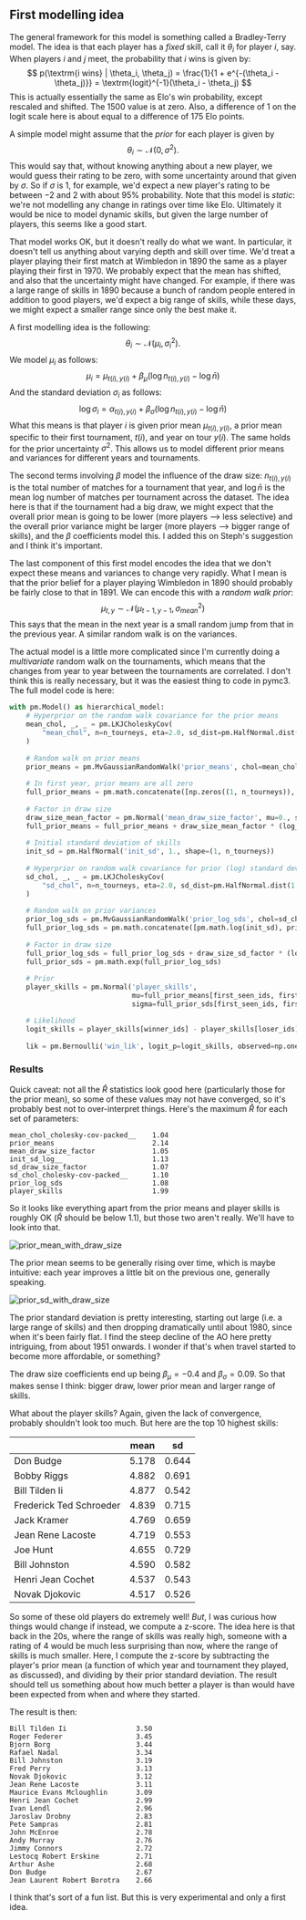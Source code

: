 

## First modelling idea

The general framework for this model is something called a Bradley-Terry model. The idea is that each player has a _fixed_ skill, call it $\theta_i$ for player $i$, say. When players $i$ and $j$ meet, the probability that $i$ wins is given by:
$$
p(\textrm{i wins} | \theta_i, \theta_j) = \frac{1}{1 + e^{-(\theta_i - \theta_j)}} = \textrm{logit}^{-1}(\theta_i - \theta_j)
$$
This is actually essentially the same as Elo's win probability, except rescaled and shifted. The 1500 value is at zero. Also, a difference of 1 on the logit scale here is about equal to a difference of 175 Elo points.

A simple model might assume that the _prior_ for each player is given by
$$
\theta_i \sim \mathcal{N}(0, \sigma^2).
$$
This would say that, without knowing anything about a new player, we would guess their rating to be zero, with some uncertainty around that given by $\sigma$. So if $\sigma$ is 1, for example, we'd expect a new player's rating to be between $-2$ and $2$ with about 95% probability. Note that this model is _static_: we're not modelling any change in ratings over time like Elo. Ultimately it would be nice to model dynamic skills, but given the large number of players, this seems like a good start.

That model works OK, but it doesn't really do what we want. In particular, it doesn't tell us anything about varying depth and skill over time. We'd treat a player playing their first match at Wimbledon in 1890 the same as a player playing their first in 1970. We probably expect that the mean has shifted, and also that the uncertainty might have changed. For example, if there was a large range of skills in 1890 because a bunch of random people entered in addition to good players, we'd expect a big range of skills, while these days, we might expect a smaller range since only the best make it.

A first modelling idea is the following:
$$
\theta_i \sim \mathcal{N}(\mu_i, \sigma^2_i).
$$
We model $\mu_i$ as follows:
$$
\mu_i = \mu_{t(i), y(i)} + \beta_\mu (\log n_{t(i), y(i)} - \log \bar{n})
$$
And the standard deviation $\sigma_i$ as follows:
$$
\log \sigma_i = \alpha_{t(i), y(i)} + \beta_\sigma (\log n_{t(i), y(i)} - \log \bar{n})
$$
What this means is that player $i$ is given prior mean $\mu_{t(i), y(i)}$, a prior mean specific to their first tournament, $t(i)$, and year on tour $y(i)$. The same holds for the prior uncertainty $\sigma^2$. This allows us to model different prior means and variances for different years and tournaments. 

The second terms involving $\beta$ model the influence of the draw size: $n_{t(i), y(i)}$ is the total number of matches for a tournament that year, and $\log \bar{n}$ is the mean log number of matches per tournament across the dataset. The idea here is that if the tournament had a big draw, we might expect that the overall prior mean is going to be lower (more players --> less selective) and the overall prior variance might be larger (more players --> bigger range of skills), and the $\beta$ coefficients model this. I added this on Steph's suggestion and I think it's important.

The last component of this first model encodes the idea that we don't expect these means and variances to change very rapidly. What I mean is that the prior belief for a player playing Wimbledon in 1890 should probably be fairly close to that in 1891. We can encode this with a _random walk prior_:
$$
\mu_{t, y} \sim \mathcal{N}(\mu_{t - 1, y - 1}, \sigma^2_{mean})
$$
This says that the mean in the next year is a small random jump from that in the previous year. A similar random walk is on the variances.

The actual model is a little more complicated since I'm currently doing a _multivariate_ random walk on the tournaments, which means that the changes from year to year between the tournaments are correlated. I don't think this is really necessary, but it was the easiest thing to code in pymc3. The full model code is here:

```python
with pm.Model() as hierarchical_model:
    # Hyperprior on the random walk covariance for the prior means  
    mean_chol, _, _ = pm.LKJCholeskyCov(
        "mean_chol", n=n_tourneys, eta=2.0, sd_dist=pm.HalfNormal.dist(1.0), compute_corr=True
    )
    
    # Random walk on prior means
    prior_means = pm.MvGaussianRandomWalk('prior_means', chol=mean_chol, shape=(n_years-1, n_tourneys))
    
    # In first year, prior means are all zero
    full_prior_means = pm.math.concatenate([np.zeros((1, n_tourneys)), prior_means], axis=0)
    
    # Factor in draw size
    draw_size_mean_factor = pm.Normal('mean_draw_size_factor', mu=0., sigma=1.)
    full_prior_means = full_prior_means + draw_size_mean_factor * (log_draw_sizes.T - mean_log_draw_size)
    
    # Initial standard deviation of skills
    init_sd = pm.HalfNormal('init_sd', 1., shape=(1, n_tourneys))
    
    # Hyperprior on random walk covariance for prior (log) standard deviations
    sd_chol, _, _ = pm.LKJCholeskyCov(
        "sd_chol", n=n_tourneys, eta=2.0, sd_dist=pm.HalfNormal.dist(1.0), compute_corr=True
    )
    
    # Random walk on prior variances
    prior_log_sds = pm.MvGaussianRandomWalk('prior_log_sds', chol=sd_chol, shape=(n_years-1, n_tourneys))
    full_prior_log_sds = pm.math.concatenate([pm.math.log(init_sd), prior_log_sds], axis=0)
    
    # Factor in draw size
    full_prior_log_sds = full_prior_log_sds + draw_size_sd_factor * (log_draw_sizes.T - mean_log_draw_size)
    full_prior_sds = pm.math.exp(full_prior_log_sds)
        
    # Prior
    player_skills = pm.Normal('player_skills', 
                              mu=full_prior_means[first_seen_ids, first_seen_tourney_ids], 
                              sigma=full_prior_sds[first_seen_ids, first_seen_tourney_ids], shape=n_players)

    # Likelihood
    logit_skills = player_skills[winner_ids] - player_skills[loser_ids]
    
    lik = pm.Bernoulli('win_lik', logit_p=logit_skills, observed=np.ones(winner_ids.shape[0]))
```

### Results

Quick caveat: not all the $\hat{R}$ statistics look good here (particularly those for the prior mean), so some of these values may not have converged, so it's probably best not to over-interpret things. Here's the maximum $\hat{R}$ for each set of parameters:

```
mean_chol_cholesky-cov-packed__    1.04
prior_means                        2.14
mean_draw_size_factor              1.05
init_sd_log__                      1.13
sd_draw_size_factor                1.07
sd_chol_cholesky-cov-packed__      1.10
prior_log_sds                      1.08
player_skills                      1.99
```

So it looks like everything apart from the prior means and player skills is roughly OK ($\hat{R}$ should be below 1.1), but those two aren't really. We'll have to look into that.

![prior_mean_with_draw_size](/home/martin/projects/all_time_elo/jupyter/prior_mean_with_draw_size.png)

The prior mean seems to be generally rising over time, which is maybe intuitive: each year improves a little bit on the previous one, generally speaking.

![prior_sd_with_draw_size](/home/martin/projects/all_time_elo/jupyter/prior_sd_with_draw_size.png)

The prior standard deviation is pretty interesting, starting out large (i.e. a large range of skills) and then dropping dramatically until about 1980, since when it's been fairly flat. I find the steep decline of the AO here pretty intriguing, from about 1951 onwards. I wonder if that's when travel started to become more affordable, or something?

The draw size coefficients end up being $\beta_\mu = -0.4$ and $\beta_\sigma = 0.09$. So that makes sense I think: bigger draw, lower prior mean and larger range of skills.

What about the player skills? Again, given the lack of convergence, probably shouldn't look too much. But here are the top 10 highest skills:

|                         | mean  | sd    |
| ----------------------- | ----- | ----- |
| Don Budge               | 5.178 | 0.644 |
| Bobby Riggs             | 4.882 | 0.691 |
| Bill Tilden Ii          | 4.877 | 0.542 |
| Frederick Ted Schroeder | 4.839 | 0.715 |
| Jack Kramer             | 4.769 | 0.659 |
| Jean Rene Lacoste       | 4.719 | 0.553 |
| Joe Hunt                | 4.655 | 0.729 |
| Bill Johnston           | 4.590 | 0.582 |
| Henri Jean Cochet       | 4.537 | 0.543 |
| Novak Djokovic          | 4.517 | 0.526 |

So some of these old players do extremely well! _But_, I was curious how things would change if instead, we compute a z-score. The idea here is that back in the 20s, where the range of skills was really high, someone with a rating of 4 would be much less surprising than now, where the range of skills is much smaller. Here, I compute the z-score by subtracting the player's prior mean (a function of which year and tournament they played, as discussed), and dividing by their prior standard deviation. The result should tell us something about how much better a player is than would have been expected from when and where they started.

The result is then:

```
Bill Tilden Ii                 3.50
Roger Federer                  3.45
Bjorn Borg                     3.44
Rafael Nadal                   3.34
Bill Johnston                  3.19
Fred Perry                     3.13
Novak Djokovic                 3.12
Jean Rene Lacoste              3.11
Maurice Evans Mcloughlin       3.09
Henri Jean Cochet              2.99
Ivan Lendl                     2.96
Jaroslav Drobny                2.83
Pete Sampras                   2.81
John McEnroe                   2.78
Andy Murray                    2.76
Jimmy Connors                  2.72
Lestocq Robert Erskine         2.71
Arthur Ashe                    2.68
Don Budge                      2.67
Jean Laurent Robert Borotra    2.66
```

I think that's sort of a fun list. But this is very experimental and only a first idea.